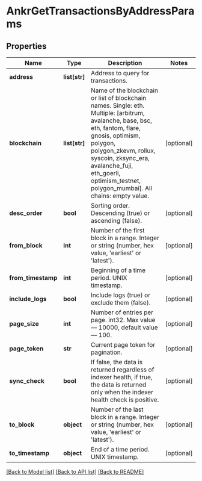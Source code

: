 # AnkrGetTransactionsByAddressParams

## Properties
Name | Type | Description | Notes
------------ | ------------- | ------------- | -------------
**address** | **list[str]** | Address to query for transactions. | 
**blockchain** | **list[str]** | Name of the blockchain or list of blockchain names. Single: eth. Multiple: [arbitrum, avalanche, base, bsc, eth, fantom, flare, gnosis, optimism, polygon, polygon_zkevm, rollux, syscoin, zksync_era, avalanche_fuji, eth_goerli, optimism_testnet, polygon_mumbai]. All chains: empty value. | [optional] 
**desc_order** | **bool** | Sorting order. Descending (true) or ascending (false). | [optional] 
**from_block** | **int** | Number of the first block in a range. Integer or string (number, hex value, &#x27;earliest&#x27; or &#x27;latest&#x27;). | [optional] 
**from_timestamp** | **int** | Beginning of a time period. UNIX timestamp. | [optional] 
**include_logs** | **bool** | Include logs (true) or exclude them (false). | [optional] 
**page_size** | **int** | Number of entries per page. int32. Max value — 10000, default value — 100. | [optional] 
**page_token** | **str** | Current page token for pagination. | [optional] 
**sync_check** | **bool** | If false, the data is returned regardless of indexer health, if true, the data is returned only when the indexer health check is positive. | [optional] 
**to_block** | **object** | Number of the last block in a range. Integer or string (number, hex value, &#x27;earliest&#x27; or &#x27;latest&#x27;). | [optional] 
**to_timestamp** | **object** | End of a time period. UNIX timestamp. | [optional] 

[[Back to Model list]](../README.md#documentation-for-models) [[Back to API list]](../README.md#documentation-for-api-endpoints) [[Back to README]](../README.md)

